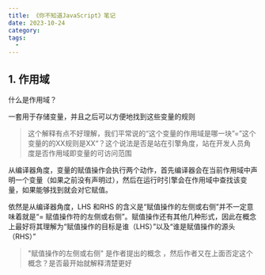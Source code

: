 ```yaml
---
title: 《你不知道JavaScript》笔记
date: 2023-10-24
category: 
tags:
  - 
---
```


<!-- more -->

## 1. 作用域

什么是作用域？

一套用于存储变量，并且之后可以方便地找到这些变量的规则

> 这个解释有点不好理解，我们平常说的“这个变量的作用域是哪一块”=”这个变量的的XX规则是XX“？这个说法是否是站在引擎角度，站在开发人员角度是否作用域即变量的可访问范围

从编译器角度，变量的赋值操作会执行两个动作，首先编译器会在当前作用域中声明一个变量（如果之前没有声明过），然后在运行时引擎会在作用域中查找该变量，如果能够找到就会对它赋值。

依然是从编译器角度，LHS 和RHS 的含义是“赋值操作的左侧或右侧”并不一定意味着就是“=
赋值操作符的左侧或右侧”。赋值操作还有其他几种形式，因此在概念上最好将其理解为“赋值操作的目标是谁（LHS）”以及“谁是赋值操作的源头（RHS）”

> "赋值操作的左侧或右侧" 是作者提出的概念 ，然后作者又在上面否定这个概念？是否最开始就解释清楚更好